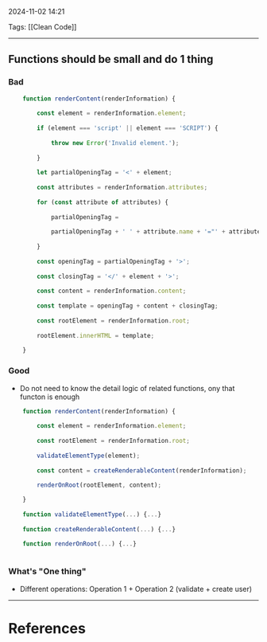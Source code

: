 2024-11-02 14:21

Tags: [[Clean Code]]

---

## Functions should be small and do 1 thing
### Bad
```js
	function renderContent(renderInformation) {
	
		const element = renderInformation.element;
		
		if (element === 'script' || element === 'SCRIPT') {
		
			throw new Error('Invalid element.');
		
		}
		
		let partialOpeningTag = '<' + element;
		
		const attributes = renderInformation.attributes;
		
		for (const attribute of attributes) {
		
			partialOpeningTag =
			
			partialOpeningTag + ' ' + attribute.name + '="' + attribute.value + '"';
		
		}
		
		const openingTag = partialOpeningTag + '>';
		
		const closingTag = '</' + element + '>';
		
		const content = renderInformation.content;
		
		const template = openingTag + content + closingTag;
		
		const rootElement = renderInformation.root;
		
		rootElement.innerHTML = template;
	
	}
```
### Good
- Do not need to know the detail logic of related functions, ony that functon is enough
```js
	function renderContent(renderInformation) {
	
		const element = renderInformation.element;
		
		const rootElement = renderInformation.root;
		
		validateElementType(element);
		
		const content = createRenderableContent(renderInformation);
		
		renderOnRoot(rootElement, content);

	}
	
	function validateElementType(...) {...}
	
	function createRenderableContent(...) {...}

	function renderOnRoot(...) {...}
	
```
### What's "One thing"
- Different operations: Operation 1 + Operation 2 (validate + create user)

---
# References